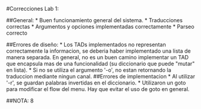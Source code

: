 #Correcciones Lab 1:

##General:
	* Buen funcionamiento general del sistema.
	* Traducciones correctas
	* Argumentos y opciones implementadas correctamente
	* Parseo correcto

##Errores de diseño:
	* Los TADs implementados no representan correctamente la informacion, se deberia haber implementado una lista de manera separada. En general, no es un buen camino implementar un TAD que encapsula mas de una funcionalidad (su diccionario que puede "mutar" en lista).
	* Si no se utiliza el argumento '-o', no estan retornando la traduccion mediante ningun canal.
##Errores de implementacion
	* Al utilizar '-r', se guardan palabras invertidas en el diccionario. 
	* Utilizaron un goto para modificar el flow del menu. Hay que evitar el uso de goto en general.

##NOTA: 8
